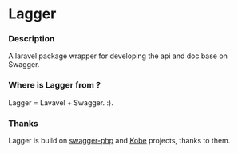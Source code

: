 Lagger
=============

### Description

A laravel package wrapper for developing the api and doc base on Swagger.

### Where is Lagger from ?

Lagger = Lavavel + Swagger. :).

### Thanks

Lagger is build on [swagger-php](https://github.com/zircote/swagger-php) and [Kobe](https://github.com/AaronJan/Kobe) projects, thanks to them.
